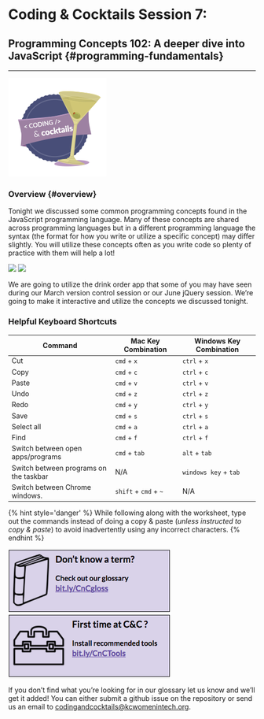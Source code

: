 # Coding & Cocktails Session 7:
## Programming Concepts 102: A deeper dive into JavaScript {#programming-fundamentals}
<hr>

![codingcocktailsbadge-200.png](images/image02.png)
### Overview {#overview}

Tonight we discussed some common programming concepts found in the JavaScript programming language.  Many of these concepts are shared across programming languages but in a different programming language the syntax (the format for how you write or utilize a specific concept) may differ slightly. You will utilize these concepts often as you write code so plenty of practice with them will help a lot!

[![](../images/git.png)](http://bit.ly/CnCvers)  [![](../images/command-line.png)](http://bit.ly/cmdln)

We are going to utilize the drink order app that some of you may have seen during our March version control session or our June jQuery session.  We’re going to make it interactive and utilize the concepts we discussed tonight.

### Helpful Keyboard Shortcuts
|Command|Mac Key Combination|Windows Key Combination|
|--|--|--|
|Cut|`cmd` + `x`|`ctrl` + `x`|
|Copy|`cmd` + `c`|`ctrl` + `c`|
|Paste|`cmd` + `v`|`ctrl` + `v`|
|Undo|`cmd` + `z`|`ctrl` + `z`|
|Redo|`cmd` + `y`|`ctrl` + `y`|
|Save|`cmd` + `s`|`ctrl` + `s`|
|Select all|`cmd` + `a`|`ctrl` + `a`|
|Find|`cmd` + `f`|`ctrl` + `f`|
|Switch between open apps/programs |`cmd` + `tab`|`alt` + `tab`|
|Switch between programs on the taskbar| N/A | `windows key` + `tab`|
|Switch between Chrome windows. |`shift` + `cmd` + `~`| N/A |

{% hint style='danger' %}
While following along with the worksheet, type out the commands instead of doing a copy & paste (_unless instructed to copy & paste_) to avoid inadvertently using any incorrect characters.
{% endhint %}



[![](/images/glossary.png)](http://bit.ly/CnCgloss) [![](/images/tools.png)](http://bit.ly/CnCTools)

If you don’t find what you’re looking for in our glossary let us know and we’ll get it added!  You can either submit a github issue on the repository or send us an email to codingandcocktails@kcwomenintech.org.